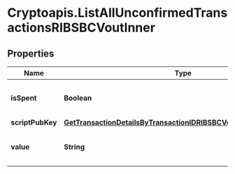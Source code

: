 # Cryptoapis.ListAllUnconfirmedTransactionsRIBSBCVoutInner

## Properties

Name | Type | Description | Notes
------------ | ------------- | ------------- | -------------
**isSpent** | **Boolean** | Defines whether the output is spent or not. | 
**scriptPubKey** | [**GetTransactionDetailsByTransactionIDRIBSBCVoutInnerScriptPubKey**](GetTransactionDetailsByTransactionIDRIBSBCVoutInnerScriptPubKey.md) |  | 
**value** | **String** | Represents the sent/received amount. | 


